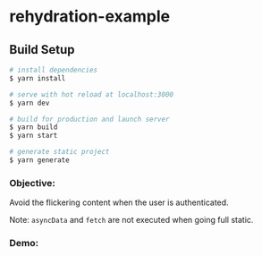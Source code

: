 # rehydration-example

## Build Setup

```bash
# install dependencies
$ yarn install

# serve with hot reload at localhost:3000
$ yarn dev

# build for production and launch server
$ yarn build
$ yarn start

# generate static project
$ yarn generate
```

### Objective:

Avoid the flickering content when the user is authenticated.

Note: `asyncData` and `fetch` are not executed when going full static.

### Demo:
